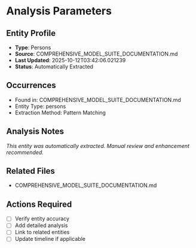# Analysis Parameters

## Entity Profile
- **Type**: Persons
- **Source**: COMPREHENSIVE_MODEL_SUITE_DOCUMENTATION.md
- **Last Updated**: 2025-10-12T03:42:06.021239
- **Status**: Automatically Extracted

## Occurrences
- Found in: COMPREHENSIVE_MODEL_SUITE_DOCUMENTATION.md
- Entity Type: persons
- Extraction Method: Pattern Matching

## Analysis Notes
*This entity was automatically extracted. Manual review and enhancement recommended.*

## Related Files
- COMPREHENSIVE_MODEL_SUITE_DOCUMENTATION.md

## Actions Required
- [ ] Verify entity accuracy
- [ ] Add detailed analysis
- [ ] Link to related entities
- [ ] Update timeline if applicable
